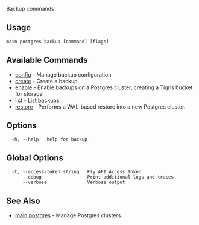 Backup commands


## Usage
~~~
main postgres backup [command] [flags]
~~~

## Available Commands
* [config](/docs/flyctl/main-postgres-backup-config/)	 - Manage backup configuration
* [create](/docs/flyctl/main-postgres-backup-create/)	 - Create a backup
* [enable](/docs/flyctl/main-postgres-backup-enable/)	 - Enable backups on a Postgres cluster, creating a Tigris bucket for storage
* [list](/docs/flyctl/main-postgres-backup-list/)	 - List backups
* [restore](/docs/flyctl/main-postgres-backup-restore/)	 - Performs a WAL-based restore into a new Postgres cluster.

## Options

~~~
  -h, --help   help for backup
~~~

## Global Options

~~~
  -t, --access-token string   Fly API Access Token
      --debug                 Print additional logs and traces
      --verbose               Verbose output
~~~

## See Also

* [main postgres](/docs/flyctl/main-postgres/)	 - Manage Postgres clusters.

